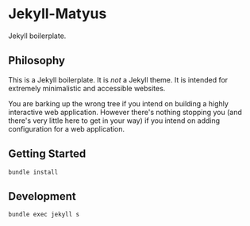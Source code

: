 # Jekyll-Matyus

Jekyll boilerplate.

## Philosophy

This is a Jekyll boilerplate. It is _not_ a Jekyll theme. It is intended for extremely minimalistic and accessible websites.

You are barking up the wrong tree if you intend on building a highly interactive web application. However there's nothing stopping you (and there's very little here to get in your way) if you intend on adding configuration for a web application.

## Getting Started

```
bundle install
```

## Development

```
bundle exec jekyll s
```

